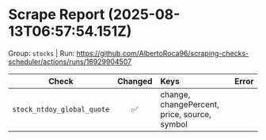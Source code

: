 # Scrape Report (2025-08-13T06:57:54.151Z)

Group: `stocks`  |  Run: https://github.com/AlbertoRoca96/scraping-checks-scheduler/actions/runs/16929904507

| Check | Changed | Keys | Error |
|---|:---:|:--|:--|
| `stock_ntdoy_global_quote` | ✅ | change, changePercent, price, source, symbol |  |
